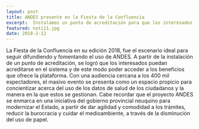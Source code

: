 ```yaml
---
layout: post
title: ANDES presente en la Fiesta de la Confluencia
excerpt:  Instalamos un punto de acreditación para que los interesados puedan registrarse en la plataforma durante el masivo evento.
featured: noti11.jpg
date: 2018-2-12
---
```


La Fiesta de la Confluencia en su edición 2018, fue el escenario ideal para seguir difundiendo y fomentando el uso de ANDES. A partir de la instalación de un punto de acreditación, se logró que los interesados puedan acreditarse en el sistema y de este modo poder acceder a los beneficios que ofrece la plataforma. Con una audiencia cercana a los 400 mil espectadores, el masivo evento se presenta como un espacio propicio para concientizar acerca del uso de los datos de salud de los ciudadanos y la manera en la que estos se gestionan. Cabe recordar que el proyecto ANDES se enmarca en una iniciativa del gobierno provincial neuquino para modernizar el Estado, a partir de dar agilidad y comodidad a los trámites, reducir la burocracia y cuidar el medioambiente, a través de la disminución del uso de papel.
